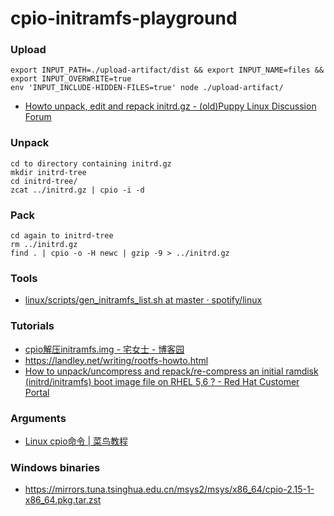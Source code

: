 cpio-initramfs-playground
=========================
### Upload
```
export INPUT_PATH=./upload-artifact/dist && export INPUT_NAME=files && export INPUT_OVERWRITE=true
env 'INPUT_INCLUDE-HIDDEN-FILES=true' node ./upload-artifact/
```
- [Howto unpack, edit and repack initrd.gz - (old)Puppy Linux Discussion Forum](https://oldforum.puppylinux.com/viewtopic.php?t=53019)
### Unpack
```
cd to directory containing initrd.gz 
mkdir initrd-tree 
cd initrd-tree/ 
zcat ../initrd.gz | cpio -i -d
```
### Pack
```
cd again to initrd-tree 
rm ../initrd.gz 
find . | cpio -o -H newc | gzip -9 > ../initrd.gz
```
### Tools
- [linux/scripts/gen_initramfs_list.sh at master · spotify/linux](https://github.com/spotify/linux/blob/master/scripts/gen_initramfs_list.sh)

### Tutorials
- [cpio解压initramfs.img - 宅女士 - 博客园](https://www.cnblogs.com/carriezhangyan/p/9407567.html)
- https://landley.net/writing/rootfs-howto.html
- [How to unpack/uncompress and repack/re-compress an initial ramdisk (initrd/initramfs) boot image file on RHEL 5,6 ? - Red Hat Customer Portal](https://access.redhat.com/solutions/24029)

### Arguments
- [Linux cpio命令 | 菜鸟教程](https://www.runoob.com/linux/linux-comm-cpio.html)


### Windows binaries
- https://mirrors.tuna.tsinghua.edu.cn/msys2/msys/x86_64/cpio-2.15-1-x86_64.pkg.tar.zst
